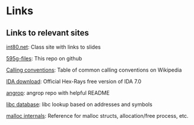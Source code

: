 # Links

## Links to relevant sites

[int80.net](https://int80.net/cs595g/): Class site with links to slides

[595g-files](https://github.com/pcgrosen/595g-files): This repo on github

[Calling conventions](https://en.wikipedia.org/wiki/X86_calling_conventions#List_of_x86_calling_conventions): Table of common calling conventions on Wikipedia

[IDA download](https://www.hex-rays.com/products/ida/support/download_freeware.shtml): Official Hex-Rays free version of IDA 7.0

[angrop](https://github.com/salls/angrop): angrop repo with helpful README

[libc database](https://libc.blukat.me): libc lookup based on addresses and symbols

[malloc internals](https://sourceware.org/glibc/wiki/MallocInternals): Reference for malloc structs, allocation/free process, etc.
